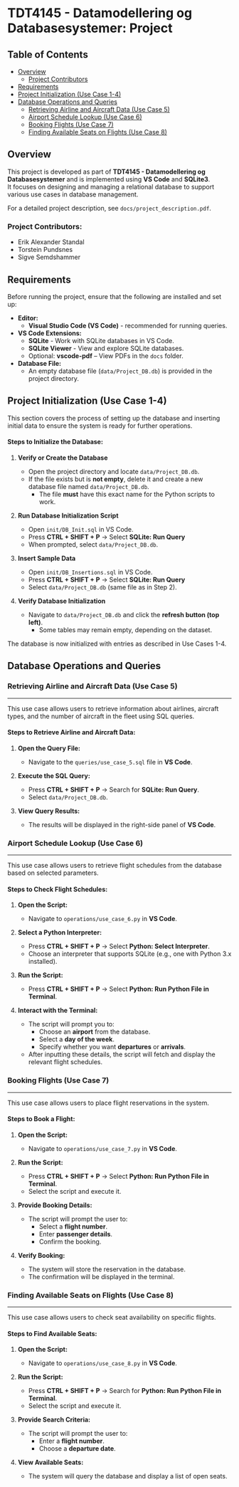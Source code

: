 <!-- In VS Code, right-click README.md and select “Open Preview” to view the formatted document. -->

# TDT4145 - Datamodellering og Databasesystemer: Project

## Table of Contents
- [Overview](#overview)
  - [Project Contributors](#project-contributors)
- [Requirements](#requirements)
- [Project Initialization (Use Case 1-4)](#project-initialization-use-case-1-4)
- [Database Operations and Queries](#database-operations-and-queries)
  - [Retrieving Airline and Aircraft Data (Use Case 5)](#retrieving-airline-and-aircraft-data-use-case-5)
  - [Airport Schedule Lookup (Use Case 6)](#airport-schedule-lookup-use-case-6)
  - [Booking Flights (Use Case 7)](#booking-flights-use-case-7)
  - [Finding Available Seats on Flights (Use Case 8)](#finding-available-seats-on-flights-use-case-8)

## Overview
This project is developed as part of **TDT4145 - Datamodellering og Databasesystemer** and is implemented using **VS Code** and **SQLite3**.  
It focuses on designing and managing a relational database to support various use cases in database management.

For a detailed project description, see `docs/project_description.pdf`.

### **Project Contributors:**
- Erik Alexander Standal
- Torstein Pundsnes
- Sigve Semdshammer

## Requirements
Before running the project, ensure that the following are installed and set up:

- **Editor:**  
  - **Visual Studio Code (VS Code)** - recommended for running queries.
- **VS Code Extensions:**
  - **SQLite** - Work with SQLite databases in VS Code.
  - **SQLite Viewer** - View and explore SQLite databases.
  - Optional: **vscode-pdf** – View PDFs in the `docs` folder.
- **Database File:**  
  - An empty database file (`data/Project_DB.db`) is provided in the project directory.

## Project Initialization (Use Case 1-4)

This section covers the process of setting up the database and inserting initial data to ensure the system is ready for further operations.

#### **Steps to Initialize the Database:**

1. **Verify or Create the Database**
    - Open the project directory and locate `data/Project_DB.db`.  
    - If the file exists but is **not empty**, delete it and create a new database file named `data/Project_DB.db`.  
        - The file **must** have this exact name for the Python scripts to work.

2. **Run Database Initialization Script**
    - Open `init/DB_Init.sql` in VS Code.  
    - Press **CTRL + SHIFT + P** → Select **SQLite: Run Query**
    - When prompted, select `data/Project_DB.db`.  

3. **Insert Sample Data**
    - Open `init/DB_Insertions.sql` in VS Code.  
    - Press **CTRL + SHIFT + P** → Select **SQLite: Run Query**
    - Select `data/Project_DB.db` (same file as in Step 2).

4. **Verify Database Initialization**
    - Navigate to `data/Project_DB.db` and click the **refresh button (top left)**.  
        - Some tables may remain empty, depending on the dataset.

The database is now initialized with entries as described in Use Cases 1-4.

## Database Operations and Queries

### **Retrieving Airline and Aircraft Data (Use Case 5)**
---
This use case allows users to retrieve information about airlines, aircraft types, and the number of aircraft in the fleet using SQL queries.

#### **Steps to Retrieve Airline and Aircraft Data:**  

1. **Open the Query File:**
   - Navigate to the `queries/use_case_5.sql` file in **VS Code**.

2. **Execute the SQL Query:**
   - Press **CTRL + SHIFT + P** → Search for **SQLite: Run Query**.
   - Select `data/Project_DB.db`.

3. **View Query Results:**
   - The results will be displayed in the right-side panel of **VS Code**.

### **Airport Schedule Lookup (Use Case 6)**  
---
This use case allows users to retrieve flight schedules from the database based on selected parameters.

#### **Steps to Check Flight Schedules:**

1. **Open the Script:**
   - Navigate to `operations/use_case_6.py` in **VS Code**.

2. **Select a Python Interpreter:**
   - Press **CTRL + SHIFT + P** → Select **Python: Select Interpreter**.
   - Choose an interpreter that supports SQLite (e.g., one with Python 3.x installed).

3. **Run the Script:**
   - Press **CTRL + SHIFT + P** → Select **Python: Run Python File in Terminal**.

4. **Interact with the Terminal:**
   - The script will prompt you to:
     - Choose an **airport** from the database.
     - Select a **day of the week**.
     - Specify whether you want **departures** or **arrivals**.
   - After inputting these details, the script will fetch and display the relevant flight schedules.

### **Booking Flights (Use Case 7)**
---
This use case allows users to place flight reservations in the system.

#### **Steps to Book a Flight:**

1. **Open the Script:**
   - Navigate to `operations/use_case_7.py` in **VS Code**.

2. **Run the Script:**
   - Press **CTRL + SHIFT + P** → Select **Python: Run Python File in Terminal**.
   - Select the script and execute it.

3. **Provide Booking Details:**
   - The script will prompt the user to:
     - Select a **flight number**.
     - Enter **passenger details**.
     - Confirm the booking.

4. **Verify Booking:**
   - The system will store the reservation in the database.
   - The confirmation will be displayed in the terminal.

### **Finding Available Seats on Flights (Use Case 8)**
---
This use case allows users to check seat availability on specific flights.

#### **Steps to Find Available Seats:**

1. **Open the Script:**
   - Navigate to `operations/use_case_8.py` in **VS Code**.

2. **Run the Script:**
   - Press **CTRL + SHIFT + P** → Search for **Python: Run Python File in Terminal**.
   - Select the script and execute it.

3. **Provide Search Criteria:**
   - The script will prompt the user to:
     - Enter a **flight number**.
     - Choose a **departure date**.

4. **View Available Seats:**
   - The system will query the database and display a list of open seats.